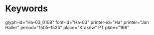 # Keywords
glyph-id="Ha-03_0108"
font-id="Ha-03"
printer-id="Ha"
printer="Jan Haller"
period="1505–1525"
place="Kraków"
PT plate="166"
